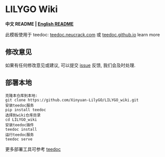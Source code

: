 LILYGO Wiki
=====

**中文 README | [English README](./README.md)**

此模板使用于 teedoc: [teedoc.neucrack.com](https://teedoc.neucrack.com/) 或 [teedoc.github.io](https://teedoc.github.io) learn more


## 修改意见

如果有任何修改意见或建议, 可以提交 [issue](https://github.com/Xinyuan-LilyGO/LILYGO_wiki/issues/new) 反馈, 我们会及时处理.

## 部署本地


```
克隆本仓库到本地:
git clone https://github.com/Xinyuan-LilyGO/LILYGO_wiki.git
安装teedoc服务
pip install teedoc
选择到wiki仓库目录
cd LILYGO_wiki
安装teedoc插件
teedoc install
运行teedoc服务
teedoc serve
```

更多部署工具可参考 [teedoc](http://github.com/teedoc/teedoc)


